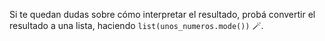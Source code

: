 Si te quedan dudas sobre cómo interpretar el resultado, probá convertir el resultado a una lista, haciendo `list(unos_numeros.mode())` 🪄.